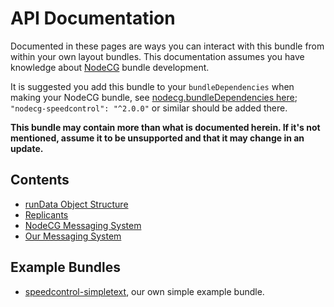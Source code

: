 # API Documentation

Documented in these pages are ways you can interact with this bundle from within your own layout bundles. This documentation assumes you have knowledge about [NodeCG](https://nodecg.com/) bundle development.

It is suggested you add this bundle to your `bundleDependencies` when making your NodeCG bundle, see [nodecg.bundleDependencies here](https://nodecg.com/tutorial-5_manifest.html); `"nodecg-speedcontrol": "^2.0.0"` or similar should be added there.

**This bundle may contain more than what is documented herein. If it's not mentioned, assume it to be unsupported and that it may change in an update.**

## Contents
- [runData Object Structure](./API/RunData.md)
- [Replicants](./API/Replicants.md)
- [NodeCG Messaging System](./API/NodeCG-Messages.md)
- [Our Messaging System](./API/Our-Messages.md)


## Example Bundles

- [speedcontrol-simpletext](https://github.com/speedcontrol/speedcontrol-simpletext), our own simple example bundle.
